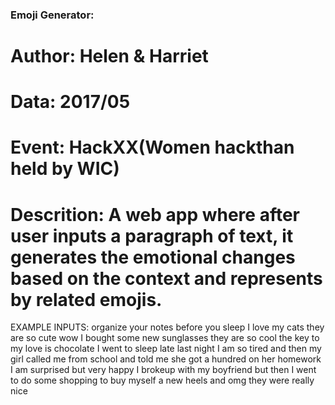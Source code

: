 ### Emoji Generator:

# Author: Helen & Harriet
# Data: 2017/05
# Event: HackXX(Women hackthan held by WIC)
# Descrition: A web app where after user inputs a paragraph of text, it generates the emotional changes based on the context and represents by related emojis.

EXAMPLE INPUTS:
organize your notes before you sleep
I love my cats they are so cute
wow I bought some new sunglasses they are so cool
the key to my love is chocolate 
I went to sleep late last night I am so tired and then my girl called me from school and told me she got a hundred on her homework I am surprised but very happy
I brokeup with my boyfriend but then I went to do some shopping to buy myself a new heels and omg they were really nice
